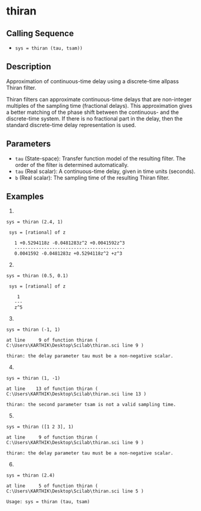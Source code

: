 # thiran

## Calling Sequence
- `sys = thiran (tau, tsam))`

## Description
Approximation of continuous-time delay using a discrete-time allpass Thiran filter.

Thiran filters can approximate continuous-time delays that are non-integer multiples of the sampling time (fractional delays). This approximation gives a better matching of the phase shift between the continuous- and the discrete-time system. If there is no fractional part in the delay, then the standard discrete-time delay representation is used.

## Parameters
- `tau` (State-space): Transfer function model of the resulting filter. The order of the filter is determined automatically.
- `tau` (Real scalar): A continuous-time delay, given in time units (seconds).
- `b` (Real scalar): The sampling time of the resulting Thiran filter.

## Examples
1.
```
sys = thiran (2.4, 1)
```
```
 sys = [rational] of z

   1 +0.5294118z -0.0481283z^2 +0.0041592z^3  
   -----------------------------------------  
   0.0041592 -0.0481283z +0.5294118z^2 +z^3 
```
2.
```
sys = thiran (0.5, 0.1)
```
```
 sys = [rational] of z

    1   
   ---  
   z^5 
```

3.
```
sys = thiran (-1, 1)
```
```
at line     9 of function thiran ( C:\Users\KARTHIK\Desktop\Scilab\thiran.sci line 9 )

thiran: the delay parameter tau must be a non-negative scalar.
```

4.
```
sys = thiran (1, -1)
```
```
at line    13 of function thiran ( C:\Users\KARTHIK\Desktop\Scilab\thiran.sci line 13 )

thiran: the second parameter tsam is not a valid sampling time.
```

5.
```
sys = thiran ([1 2 3], 1)
```
```
at line     9 of function thiran ( C:\Users\KARTHIK\Desktop\Scilab\thiran.sci line 9 )

thiran: the delay parameter tau must be a non-negative scalar.
```

6.
```
sys = thiran (2.4)
```
```
at line     5 of function thiran ( C:\Users\KARTHIK\Desktop\Scilab\thiran.sci line 5 )

Usage: sys = thiran (tau, tsam)
```
